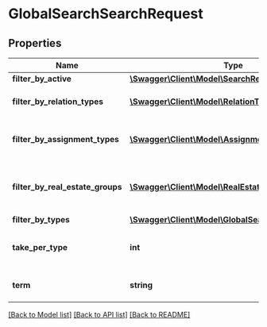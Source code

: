 # GlobalSearchSearchRequest

## Properties
Name | Type | Description | Notes
------------ | ------------- | ------------- | -------------
**filter_by_active** | [**\Swagger\Client\Model\SearchRequestFilterByActive**](SearchRequestFilterByActive.md) |  | 
**filter_by_relation_types** | [**\Swagger\Client\Model\RelationType[]**](RelationType.md) | Filter by selected relation types. | [optional] 
**filter_by_assignment_types** | [**\Swagger\Client\Model\AssignmentType[]**](AssignmentType.md) | Filter by selected assignment types. | [optional] 
**filter_by_real_estate_groups** | [**\Swagger\Client\Model\RealEstateGroup[]**](RealEstateGroup.md) | Filter by selected real estate groups (residential, commercial,...). | [optional] 
**filter_by_types** | [**\Swagger\Client\Model\GlobalSearchType[]**](GlobalSearchType.md) | Filter by types. | [optional] 
**take_per_type** | **int** | Number of results to return per type. | 
**term** | **string** | Search by given text term. | [optional] 

[[Back to Model list]](../README.md#documentation-for-models) [[Back to API list]](../README.md#documentation-for-api-endpoints) [[Back to README]](../README.md)


